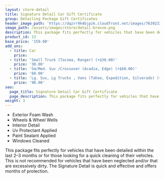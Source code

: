 ```yaml
---
layout: store-detail
title: Signature Detail Car Gift Certificate
group: Detailing Package Gift Certificates
header_image_path: 'https://dqzrr9k4bjpzk.cloudfront.net/images/7639233/342225154.jpg'
image_path: /assets/images/store/detail-bronze.png
description: This package fits perfectly for vehicles that have been detailed within the last 2 – 3 months or for those looking for a quick cleaning of their vehicles.
product_id: 13
base_price: '159.00'
add_ons:
  - title: Car
    price:
  - title: 'Small Truck (Tacoma, Ranger) (+$30.00)'
    price: '30.00'
  - title: 'Sm/Med. Suv /Crossover (Acadia, Edge) (+$60.00)'
    price: '60.00'
  - title: 'Lg. Suv, Lg Trucks , Vans (Tahoe, Expedition​, Silverado) (+$90.00)'
    price: '90.00'
seo:
  page_title: Signature Detail Car Gift Certificate
  page_description: This package fits perfectly for vehicles that have been detailed within the last 2 – 3 months or for those looking for a quick cleaning of their vehicles.
weight: 3
---
```



* Exterior Foam Wash
* Wheels & Wheel Wells
* Interior Detail
* Uv Protectant Applied
* Paint Sealant Applied
* Windows Cleaned

This package fits perfectly for vehicles that have been detailed within the last 2–3 months or for those looking for a quick cleaning of their vehicles. This is not recommended for vehicles that have been neglected and/or that are excessively dirty. The Signature Detail is quick and effective and offers months of protection.